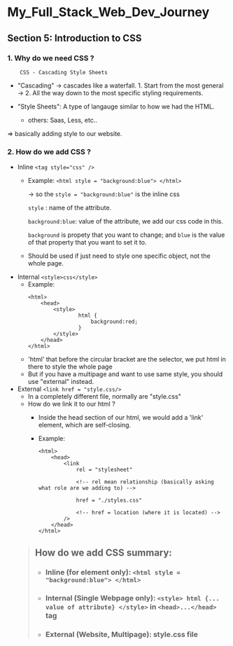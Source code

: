 # **My_Full_Stack_Web_Dev_Journey**

## **Section 5: Introduction to CSS**

### 1. Why do we need CSS ? 

        CSS - Cascading Style Sheets

-  "Cascading" -> cascades like a waterfall. 1. Start from the most general -> 2. All the way down to the most specific styling requirements. 

- "Style Sheets": A type of langauge similar to how we had the HTML. 
     - others: Saas, Less, etc..

=> basically adding style to our website. 

### 2. How do we add CSS ? 

- Inline `<tag style="css" />`
    - Example: `<html style = "background:blue"> </html>`
        
        -> so the `style = "background:blue"` is the inline css
        
        `style` : name of the attribute.

        `background:blue`: value of the attribute, we add our css code in this.

        `background` is propety that you want to change; and `blue` is the value of that property that you want to set it to. 
    - Should be used if just need to style one specific object, not the whole page.
- Internal `<style>css</style>` 
    - Example: 
        ```
        <html>
            <head>
                <style>
                        html {
                            background:red; 
                        }
                </style>
            </head>
        </html>
    - 'html' that before the circular bracket are the selector, we put html in there to style the whole page
    - But if you have a multipage and want to use same style, you should use "external" instead.
- External `<link href = "style.css/>`
    - In a completely different file, normally are "style.css"
    - How do we link it to our html ? 
        - Inside the head section of our html, we would add a 'link' element, which are self-closing.

        - Example: 
            ```
            <html>
                <head>
                    <link
                        rel = "stylesheet" 

                        <!-- rel mean relationship (basically asking what role are we adding to) -->

                        href = "./styles.css" 
                        
                        <!-- href = location (where it is located) -->
                    />
                </head>
            </html>

    > ## **How do we add CSS summary:** 
    > - ### Inline (for element only): `<html style =   "background:blue"> </html>`
    > - ### Internal (Single Webpage only): `<style> html {... value of attribute} </style>` in `<head>...</head>` tag
    > - ### External (Website, Multipage): style.css file
        






